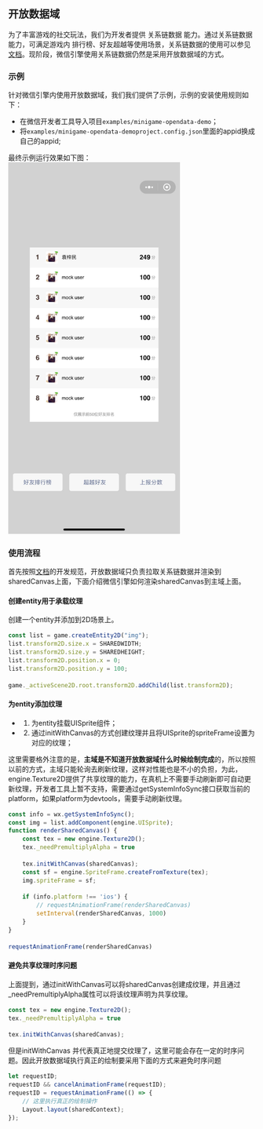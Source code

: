 ## 开放数据域
为了丰富游戏的社交玩法，我们为开发者提供 关系链数据 能力。通过关系链数据能力，可满足游戏内 排行榜、好友超越等使用场景，关系链数据的使用可以参见[文档](https://developers.weixin.qq.com/minigame/dev/guide/open-ability/open-data.html)。现阶段，微信引擎使用关系链数据仍然是采用开放数据域的方式。

### 示例
针对微信引擎内使用开放数据域，我们我们提供了示例，示例的安装使用规则如下：

* 在微信开发者工具导入项目`examples/minigame-opendata-demo`；
* 将`examples/minigame-opendata-demoproject.config.json`里面的appid换成自己的appid;

最终示例运行效果如下图：
<img src="./image/opendata.png" width="350">

### 使用流程
首先按照[文档](https://developers.weixin.qq.com/minigame/dev/guide/open-ability/open-data.html)的开发规范，开放数据域只负责拉取关系链数据并渲染到sharedCanvas上面，下面介绍微信引擎如何渲染sharedCanvas到主域上面。

#### 创建entity用于承载纹理
创建一个entity并添加到2D场景上。
```js
const list = game.createEntity2D("img");
list.transform2D.size.x = SHAREDWIDTH;
list.transform2D.size.y = SHAREDHEIGHT;
list.transform2D.position.x = 0;
list.transform2D.position.y = 100;

game._activeScene2D.root.transform2D.addChild(list.transform2D);
```

#### 为entity添加纹理
* 1. 为entity挂载UISprite组件；
* 2. 通过initWithCanvas的方式创建纹理并且将UISprite的spriteFrame设置为对应的纹理；

 这里需要格外注意的是，**主域是不知道开放数据域什么时候绘制完成**的，所以按照以前的方式，主域只能轮询去刷新纹理，这样对性能也是不小的负担，为此，engine.Texture2D提供了共享纹理的能力，在真机上不需要手动刷新即可自动更新纹理，开发者工具上暂不支持，需要通过getSystemInfoSync接口获取当前的platform，如果platform为devtools，需要手动刷新纹理。
```js
const info = wx.getSystemInfoSync();
const img = list.addComponent(engine.UISprite);
function renderSharedCanvas() {
    const tex = new engine.Texture2D();
    tex._needPremultiplyAlpha = true

    tex.initWithCanvas(sharedCanvas);
    const sf = engine.SpriteFrame.createFromTexture(tex);
    img.spriteFrame = sf;

    if (info.platform !== 'ios') {
        // requestAnimationFrame(renderSharedCanvas)
        setInterval(renderSharedCanvas, 1000)
    }
}   

requestAnimationFrame(renderSharedCanvas)
```

#### 避免共享纹理时序问题
上面提到，通过initWithCanvas可以将sharedCanvas创建成纹理，并且通过_needPremultiplyAlpha属性可以将该纹理声明为共享纹理。
```js
const tex = new engine.Texture2D();
tex._needPremultiplyAlpha = true

tex.initWithCanvas(sharedCanvas);
```

但是initWithCanvas 并代表真正地提交纹理了，这里可能会存在一定的时序问题。因此开放数据域执行真正的绘制要采用下面的方式来避免时序问题
```js
let requestID;
requestID && cancelAnimationFrame(requestID);
requestID = requestAnimationFrame(() => {
    // 这里执行真正的绘制操作
    Layout.layout(sharedContext);
});
```